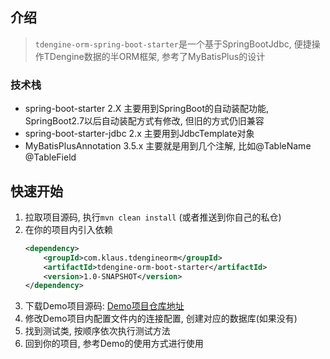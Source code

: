 ## 介绍

> `tdengine-orm-spring-boot-starter`是一个基于SpringBootJdbc, 便捷操作TDengine数据的半ORM框架, 参考了MyBatisPlus的设计

### 技术栈

- spring-boot-starter 2.X 主要用到SpringBoot的自动装配功能, SpringBoot2.7以后自动装配方式有修改, 但旧的方式仍旧兼容
- spring-boot-starter-jdbc 2.x 主要用到JdbcTemplate对象
- MyBatisPlusAnnotation 3.5.x 主要就是用到几个注解, 比如@TableName @TableField

## 快速开始

1. 拉取项目源码, 执行`mvn clean install` (或者推送到你自己的私仓)
2. 在你的项目内引入依赖
    ```xml
    <dependency>
        <groupId>com.klaus.tdengineorm</groupId>
        <artifactId>tdengine-orm-boot-starter</artifactId>
        <version>1.0-SNAPSHOT</version>
    </dependency>
    ```
3. 下载Demo项目源码: [Demo项目仓库地址](https://github.com/klaus-cicd/tdengine-orm-demo)
4. 修改Demo项目内配置文件内的连接配置, 创建对应的数据库(如果没有)
5. 找到测试类, 按顺序依次执行测试方法
6. 回到你的项目, 参考Demo的使用方式进行使用

